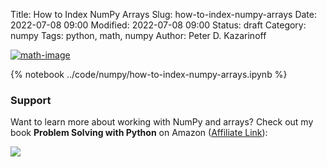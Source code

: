 Title: How to Index NumPy Arrays
Slug: how-to-index-numpy-arrays
Date: 2022-07-08 09:00
Modified: 2022-07-08 09:00
Status: draft
Category: numpy
Tags: python, math, numpy
Author: Peter D. Kazarinoff

[![math-image]({static}/posts/numpy/images/cards-in-library.jpeg)]({filename}/posts/numpy/how-to-index-numpy-arrays.md)

{% notebook ../code/numpy/how-to-index-numpy-arrays.ipynb %}

### Support

Want to learn more about working with NumPy and arrays? Check out my book **Problem Solving with Python** on Amazon ([Affiliate Link](https://www.amazon.com/gp/product/1693405415/ref=as_li_tl?ie=UTF8&camp=1789&creative=9325&creativeASIN=1693405415&linkCode=as2&tag=peterkazarino-20&linkId=5bae1c66b2fc4f944a352f8826f819d1)):

<a target="_blank"  href="https://www.amazon.com/gp/product/1693405415/ref=as_li_tl?ie=UTF8&camp=1789&creative=9325&creativeASIN=1693405415&linkCode=as2&tag=peterkazarino-20&linkId=14354dd726a3531e49b53451b9af1f80"><img border="0" src="//ws-na.amazon-adsystem.com/widgets/q?_encoding=UTF8&MarketPlace=US&ASIN=1693405415&ServiceVersion=20070822&ID=AsinImage&WS=1&Format=_SL250_&tag=peterkazarino-20" ></a>

